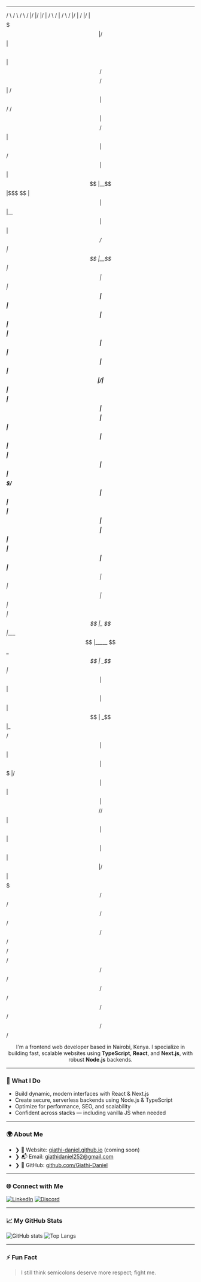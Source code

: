  _______    ______   __    __  ______  ________  __               ______   ______   ______   ________  __    __  ______ 
/       \  /      \ /  \  /  |/      |/        |/  |             /      \ /      | /      \ /        |/  |  /  |/      |
$$$$$$$  |/$$$$$$  |$$  \ $$ |$$$$$$/ $$$$$$$$/ $$ |            /$$$$$$  |$$$$$$/ /$$$$$$  |$$$$$$$$/ $$ |  $$ |$$$$$$/ 
$$ |  $$ |$$ |__$$ |$$$  \$$ |  $$ |  $$ |__    $$ |            $$ | _$$/   $$ |  $$ |__$$ |   $$ |   $$ |__$$ |  $$ |  
$$ |  $$ |$$    $$ |$$$$  $$ |  $$ |  $$    |   $$ |            $$ |/    |  $$ |  $$    $$ |   $$ |   $$    $$ |  $$ |  
$$ |  $$ |$$$$$$$$ |$$ $$ $$ |  $$ |  $$$$$/    $$ |            $$ |$$$$ |  $$ |  $$$$$$$$ |   $$ |   $$$$$$$$ |  $$ |  
$$ |__$$ |$$ |  $$ |$$ |$$$$ | _$$ |_ $$ |_____ $$ |_____       $$ \__$$ | _$$ |_ $$ |  $$ |   $$ |   $$ |  $$ | _$$ |_ 
$$    $$/ $$ |  $$ |$$ | $$$ |/ $$   |$$       |$$       |      $$    $$/ / $$   |$$ |  $$ |   $$ |   $$ |  $$ |/ $$   |
$$$$$$$/  $$/   $$/ $$/   $$/ $$$$$$/ $$$$$$$$/ $$$$$$$$/        $$$$$$/  $$$$$$/ $$/   $$/    $$/    $$/   $$/ $$$$$$/ 
                                                                                                         

<p align="center">
  I'm a frontend web developer based in Nairobi, Kenya. I specialize in building fast, scalable websites using <strong>TypeScript</strong>, <strong>React</strong>, and <strong>Next.js</strong>, with robust <strong>Node.js</strong> backends.
</p>

---

### 🔧 What I Do

- Build dynamic, modern interfaces with React & Next.js  
- Create secure, serverless backends using Node.js & TypeScript  
- Optimize for performance, SEO, and scalability  
- Confident across stacks — including vanilla JS when needed  

---

### 🌍 About Me


- ❯ 🏡 Website: [giathi-daniel.github.io](https://giathi-daniel.github.io) (coming soon)  
- ❯ 📬 Email: [giathidaniel252@gmail.com](mailto:giathidaniel252@gmail.com)  
- ❯ 💾 GitHub: [github.com/Giathi-Daniel](https://github.com/Giathi-Daniel)  

---

### 🌐 Connect with Me

[![LinkedIn](https://img.shields.io/badge/LinkedIn-%230077B5.svg?logo=linkedin&logoColor=white)](https://linkedin.com/in/daniel-giathi-125691250/)
[![Discord](https://img.shields.io/badge/Discord-%237289DA.svg?logo=discord&logoColor=white)](https://discord.com/users/1195041521007874139/)

---

### 📈 My GitHub Stats

![GitHub stats](https://github-readme-stats.vercel.app/api?username=Giathi-Daniel&show_icons=true&theme=radical)
![Top Langs](https://github-readme-stats.vercel.app/api/top-langs/?username=Giathi-Daniel&layout=compact&theme=radical)

---

### ⚡ Fun Fact

> I still think semicolons deserve more respect; fight me.         
                                                                                                                        
                                                                                                                      


